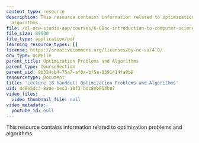 ```yaml
---
content_type: resource
description: This resource contains information related to optimization problems and
  algorithms.
file: /ol-ocw-studio-app/courses/6-00sc-introduction-to-computer-science-and-programming-spring-2011/dc8e5dc3820ebec310f3bdc8eb814b87_MIT6_00SCS11_lec18.pdf
file_size: 89600
file_type: application/pdf
learning_resource_types: []
license: https://creativecommons.org/licenses/by-nc-sa/4.0/
ocw_type: OCWFile
parent_title: Optimization Problems and Algorithms
parent_type: CourseSection
parent_uid: 9b324cb4-75a7-af8a-bf5a-0391414fa0b9
resourcetype: Document
title: 'Lecture 18 handout: Optimization Problems and Algorithms'
uid: dc8e5dc3-820e-bec3-10f3-bdc8eb814b87
video_files:
  video_thumbnail_file: null
video_metadata:
  youtube_id: null
---
```

This resource contains information related to optimization problems and algorithms.